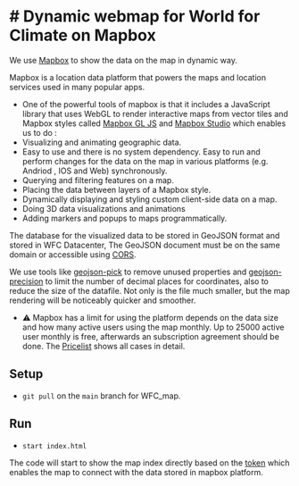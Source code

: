 
# # Dynamic webmap for World for Climate on Mapbox


We use [Mapbox](https://www.mapbox.com/showcase) to show the data on the map in dynamic way.

Mapbox is a location data platform that powers the maps and location services used in many popular apps. 

- One of the powerful tools of mapbox is that it includes a JavaScript library that uses WebGL to render interactive maps from vector tiles and Mapbox styles called [Mapbox GL JS](https://docs.mapbox.com/mapbox-gl-js/guides/) and [Mapbox Studio](https://studio.mapbox.com) which enables us to do :
-  Visualizing and animating geographic data.
-  Easy to use and there is no system dependency. Easy to run and perform changes for the data on the map in various platforms (e.g. Andriod , IOS and Web) synchronously.
-  Querying and filtering features on a map.
-  Placing the data between layers of a Mapbox style.
-  Dynamically displaying and styling custom client-side data on a map.
-  Doing 3D data visualizations and animations
-  Adding markers and popups to maps programmatically.

The database for the visualized data to be stored in GeoJSON format and stored in WFC Datacenter, The GeoJSON document must be on the same domain or accessible using [CORS](https://enable-cors.org/server.html).

We use tools like [geojson-pick](https://github.com/node-geojson/geojson-pick) to remove unused properties and [geojson-precision](https://github.com/perrygeo/geojson-precision) to limit the number of decimal places for coordinates, also to reduce the size of the datafile. Not only is the file much smaller, but the map rendering will be noticeably quicker and smoother.


- ⚠️ Mapbox has a limit for using the platform depends on the data size and how many active users using the map monthly. Up to 25000 active user monthly is free, afterwards an subscription agreement should be done. The [Pricelist](https://www.mapbox.com/pricing) shows all cases in detail.


## Setup

- `git pull` on the `main` branch  for WFC_map.

## Run 

- `start index.html`

The code will start to show the map index directly based on the [token](https://docs.mapbox.com/help/getting-started/access-tokens/) which enables the map to connect with the data stored in mapbox platform.
